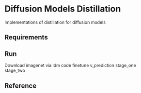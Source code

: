 # Diffusion Models Distillation
Implementations of distillation for diffusion models


## Requirements


## Run
Download imagenet via ldm code 
finetune v_prediction
stage_one 
stage_two


## Reference


